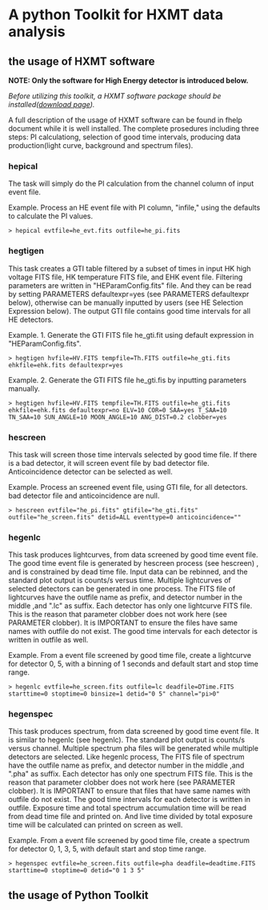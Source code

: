 # A python Toolkit for HXMT data analysis


## the usage of HXMT software


**NOTE: Only the software for High Energy detector is introduced below.**


*Before utilizing this toolkit, a HXMT software package should be installed([download page](http://www.hxmt.org/index.php/dataan/2013-03-22-08-13-10)).*

A full description of the usage of HXMT software can be found in fhelp document while it is well installed. The complete prosedures including three steps: PI calculationg, selection of good time intervals, producing data production(light curve, background and spectrum files).

### hepical

The task will simply do the PI calculation from the  channel column of input event file.

Example. Process an HE event file with PI column, "infile," using the defaults to calculate the PI values. 
    
`> hepical evtfile=he_evt.fits outfile=he_pi.fits`

### hegtigen

This task creates a GTI table filtered by a subset of times in input HK high voltage FITS file, HK temperature FITS file, and EHK event file. Filtering parameters are written in "HEParamConfig.fits" file. And they can be read by setting PARAMETERS defaultexpr=yes (see PARAMETERS defaultexpr below), otherwise can be manually inputted by users (see HE Selection Expression below). The output GTI file contains good time intervals for all HE detectors.

Example. 1. Generate the GTI FITS file he_gti.fit using default expression in "HEParamConfig.fits".
    
`> hegtigen hvfile=HV.FITS tempfile=Th.FITS outfile=he_gti.fits ehkfile=ehk.fits defaultexpr=yes`
    
Example. 2. Generate the GTI FITS file he_gti.fis by inputting parameters manually.
        
`> hegtigen hvfile=HV.FITS tempfile=TH.FITS outfile=he_gti.fits ehkfile=ehk.fits defaultexpr=no ELV=10 COR=0 SAA=yes T_SAA=10 TN_SAA=10 SUN_ANGLE=10 MOON_ANGLE=10 ANG_DIST=0.2 clobber=yes`
        
### hescreen

This task will screen those time intervals selected by good time file. If there is a bad detector, it will screen event file by bad detector file. Anticoincidence detector can be selected as well.

Example.  Process an screened event file, using GTI file, for all detectors. 
    bad detector file and anticoincidence are null.
    
`> hescreen evtfile="he_pi.fits" gtifile="he_gti.fits" outfile="he_screen.fits" detid=ALL eventtype=0 anticoincidence=""`
        
### hegenlc

This task produces lightcurves, from data screened by good time event
    file. The good time event file is generated by hescreen process (see 
    hescreen) , and is constrained by dead time file. Input data can be 
    rebinned, and the standard plot output is counts/s versus time. Multiple
    lightcurves of selected detectors can be generated in one process. 
    The FITS file of lightcurves have the outfile name as prefix, and 
    detector number in the middle ,and ".lc" as suffix. Each detector has 
    only one lightcurve FITS file. This is the reason that parameter clobber 
    does not work here (see PARAMETER clobber). It is IMPORTANT to ensure 
    the files have same names with outfile do not exist. The good time 
    intervals for each detector is written in outfile as well. 
    
Example.  From a event file screened by good time file, create a lightcurve 
    for detector 0, 5, with a binning of 1 seconds and default start and 
    stop time range. 
    
`> hegenlc evtfile=he_screen.fits outfile=lc deadfile=DTime.FITS starttime=0 stoptime=0 binsize=1 detid="0 5" channel="pi>0"`
        
### hegenspec

This task produces spectrum, from data screened by good time event file. It is similar to hegenlc (see hegenlc). The standard plot output is counts/s versus channel. Multiple spectrum pha files will be generated while multiple detectors are selected. Like hegenlc process, The FITS file  of spectrum have the outfile name as prefix, and detector number in the middle ,and ".pha" as suffix. Each detector has only one spectrum FITS file. This is the reason that parameter clobber does not work here (see PARAMETER clobber). It is IMPORTANT to ensure that files that have same names with outfile do not exist. The good time intervals for each detector is written in outfile. Exposure time and total spectrum accumulation time will be read from dead time file and printed on. And live time divided by total exposure time will be calculated can printed on screen as well.

Example. From a event file screened by good time file, create a spectrum 
    for detector 0, 1, 3, 5, with default start and stop time range. 
    
`> hegenspec evtfile=he_screen.fits outfile=pha deadfile=deadtime.FITS starttime=0 stoptime=0 detid="0 1 3 5"`
        
        
## the usage of Python Toolkit
   




